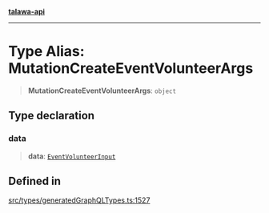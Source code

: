 [**talawa-api**](../../../README.md)

***

# Type Alias: MutationCreateEventVolunteerArgs

> **MutationCreateEventVolunteerArgs**: `object`

## Type declaration

### data

> **data**: [`EventVolunteerInput`](EventVolunteerInput.md)

## Defined in

[src/types/generatedGraphQLTypes.ts:1527](https://github.com/Suyash878/talawa-api/blob/b5a9d8b4a1ea678a3d6f5b710b3721f91a3052fc/src/types/generatedGraphQLTypes.ts#L1527)
